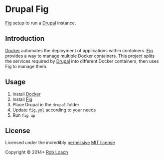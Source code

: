 # Drupal Fig

[Fig](http://fig.sh) setup to run a [Drupal](http://drupal.org) instance.


## Introduction

[Docker](http://docker.com) automates the deployment of applications within
containers. [Fig](http://fig.sh) provides a way to manage multiple Docker
containers. This project splits the services required by
[Drupal](http://drupal.org) into different Docker containers, then uses Fig
to manage them.


## Usage

1. Install [Docker](http://docker.com)
2. Install [Fig](http://fig.sh)
3. Place Drupal in the `drupal` folder
4. Update [`fig.yml`](fig.yml) according to your needs
5. Run `fig up`


## License

Licensed under the incredibly [permissive](http://en.wikipedia.org/wiki/Permissive_free_software_licence) [MIT license](http://creativecommons.org/licenses/MIT/)

Copyright &copy; 2014+ [Rob Loach](http://robloach.net)
